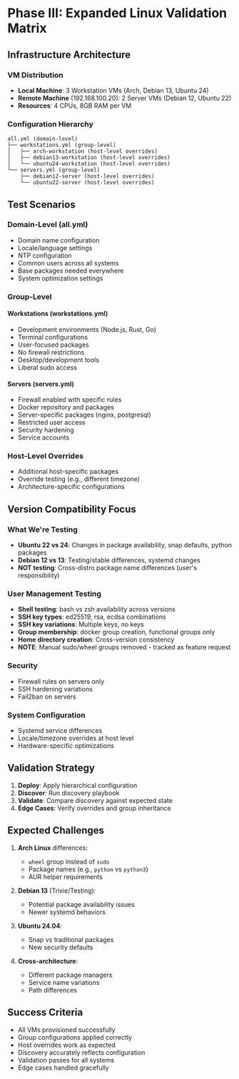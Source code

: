 # Phase III: Expanded Linux Validation Matrix

## Infrastructure Architecture

### VM Distribution
- **Local Machine**: 3 Workstation VMs (Arch, Debian 13, Ubuntu 24)
- **Remote Machine** (192.168.100.20): 2 Server VMs (Debian 12, Ubuntu 22)
- **Resources**: 4 CPUs, 8GB RAM per VM

### Configuration Hierarchy

```
all.yml (domain-level)
├── workstations.yml (group-level)
│   ├── arch-workstation (host-level overrides)
│   ├── debian13-workstation (host-level overrides)
│   └── ubuntu24-workstation (host-level overrides)
└── servers.yml (group-level)
    ├── debian12-server (host-level overrides)
    └── ubuntu22-server (host-level overrides)
```

## Test Scenarios

### Domain-Level (all.yml)
- Domain name configuration
- Locale/language settings
- NTP configuration
- Common users across all systems
- Base packages needed everywhere
- System optimization settings

### Group-Level

#### Workstations (workstations.yml)
- Development environments (Node.js, Rust, Go)
- Terminal configurations
- User-focused packages
- No firewall restrictions
- Desktop/development tools
- Liberal sudo access

#### Servers (servers.yml)
- Firewall enabled with specific rules
- Docker repository and packages
- Server-specific packages (nginx, postgresql)
- Restricted user access
- Security hardening
- Service accounts

### Host-Level Overrides
- Additional host-specific packages
- Override testing (e.g., different timezone)
- Architecture-specific configurations

## Version Compatibility Focus

### What We're Testing
- **Ubuntu 22 vs 24**: Changes in package availability, snap defaults, python packages
- **Debian 12 vs 13**: Testing/stable differences, systemd changes
- **NOT testing**: Cross-distro package name differences (user's responsibility)

### User Management Testing
- **Shell testing**: bash vs zsh availability across versions
- **SSH key types**: ed25519, rsa, ecdsa combinations
- **SSH key variations**: Multiple keys, no keys
- **Group membership**: docker group creation, functional groups only
- **Home directory creation**: Cross-version consistency
- **NOTE**: Manual sudo/wheel groups removed - tracked as feature request

### Security
- Firewall rules on servers only
- SSH hardening variations
- Fail2ban on servers

### System Configuration
- Systemd service differences
- Locale/timezone overrides at host level
- Hardware-specific optimizations

## Validation Strategy

1. **Deploy**: Apply hierarchical configuration
2. **Discover**: Run discovery playbook
3. **Validate**: Compare discovery against expected state
4. **Edge Cases**: Verify overrides and group inheritance

## Expected Challenges

1. **Arch Linux** differences:
   - `wheel` group instead of `sudo`
   - Package names (e.g., `python` vs `python3`)
   - AUR helper requirements

2. **Debian 13** (Trixie/Testing):
   - Potential package availability issues
   - Newer systemd behaviors

3. **Ubuntu 24.04**:
   - Snap vs traditional packages
   - New security defaults

4. **Cross-architecture**:
   - Different package managers
   - Service name variations
   - Path differences

## Success Criteria

- All VMs provisioned successfully
- Group configurations applied correctly
- Host overrides work as expected
- Discovery accurately reflects configuration
- Validation passes for all systems
- Edge cases handled gracefully
